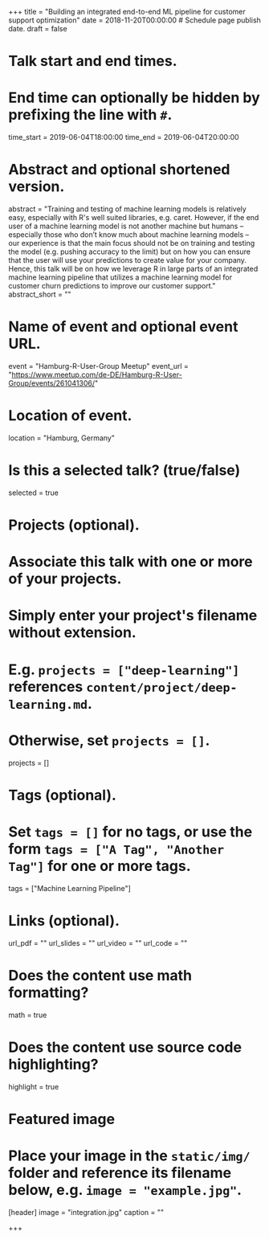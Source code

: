 +++
title = "Building an integrated end-to-end ML pipeline for customer support optimization"
date = 2018-11-20T00:00:00  # Schedule page publish date.
draft = false

# Talk start and end times.
#   End time can optionally be hidden by prefixing the line with `#`.
time_start = 2019-06-04T18:00:00
time_end = 2019-06-04T20:00:00

# Abstract and optional shortened version.
abstract = "Training and testing of machine learning models is relatively easy, especially with R's well suited libraries, e.g. caret. However, if the end user of a machine learning model is not another machine but humans – especially those who don’t know much about machine learning models – our experience is that the main focus should not be on training and testing the model (e.g. pushing accuracy to the limit) but on how you can ensure that the user will use your predictions to create value for your company. Hence, this talk will be on how we leverage R in large parts of an integrated machine learning pipeline that utilizes a machine learning model for customer churn predictions to improve our customer support."
abstract_short = ""

# Name of event and optional event URL.
event = "Hamburg-R-User-Group Meetup"
event_url = "https://www.meetup.com/de-DE/Hamburg-R-User-Group/events/261041306/"

# Location of event.
location = "Hamburg, Germany"

# Is this a selected talk? (true/false)
selected = true

# Projects (optional).
#   Associate this talk with one or more of your projects.
#   Simply enter your project's filename without extension.
#   E.g. `projects = ["deep-learning"]` references `content/project/deep-learning.md`.
#   Otherwise, set `projects = []`.
projects = []

# Tags (optional).
#   Set `tags = []` for no tags, or use the form `tags = ["A Tag", "Another Tag"]` for one or more tags.
tags = ["Machine Learning Pipeline"]

# Links (optional).
url_pdf = ""
url_slides = ""
url_video = ""
url_code = ""

# Does the content use math formatting?
math = true

# Does the content use source code highlighting?
highlight = true

# Featured image
# Place your image in the `static/img/` folder and reference its filename below, e.g. `image = "example.jpg"`.
[header]
image = "integration.jpg"
caption = ""

+++

